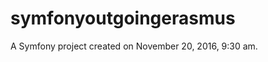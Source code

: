 symfonyoutgoingerasmus
======================

A Symfony project created on November 20, 2016, 9:30 am.
